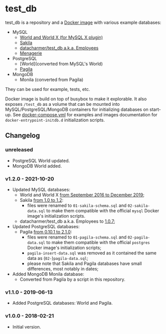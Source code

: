 # test_db

test_db is a repository and a [Docker image](https://hub.docker.com/r/aleksi/test_db/) with various example databases:

* MySQL
  * [World and World X (for MySQL X plugin)](https://dev.mysql.com/doc/world-setup/en/)
  * [Sakila](https://dev.mysql.com/doc/sakila/en/)
  * [datacharmer/test_db a.k.a. Employees](https://github.com/datacharmer/test_db)
  * [Menagerie](https://dev.mysql.com/doc/index-other.html)
* PostgreSQL
  * [World](converted from MySQL's World)
  * [Pagila](https://github.com/devrimgunduz/pagila)
* MongoDB
  * Monila (converted from Pagila)

They can be used for example, tests, etc.

Docker image is build on top of busybox to make it explorable.
It also exposes `/test_db` as a volume that can be mounted into MySQL/PostgreSQL/MongoDB containers
for initializing databases on start-up. See [docker-compose.yml](docker-compose.yml) for examples and
images documentation for `docker-entrypoint-initdb.d` initialization scripts.


## Changelog

### unreleased

* PostgreSQL World updated.
* MongoDB World added.

### v1.2.0 - 2021-10-20

* Updated MySQL databases:
  * World and World X [from September 2016 to December 2019](https://dev.mysql.com/doc/world-setup/en/world-setup-history.html);
  * Sakila [from 1.0 to 1.2](https://dev.mysql.com/doc/sakila/en/sakila-news.html):
    * files were renamed to `01-sakila-schema.sql` and `02-sakila-data.sql` to make them
      compatible with the official `mysql` Docker image's initialization scripts.
  * datacharmer/test_db a.k.a. Employees to [1.0.7](https://github.com/datacharmer/test_db/blob/master/Changelog);
* Updated PostgreSQL databases:
  * Pagila [from 0.10.1 to 2.1.0](https://github.com/devrimgunduz/pagila#version-history):
    * files were renamed to `01-pagila-schema.sql` and `02-pagila-data.sql` to make them
      compatible with the official `postgres` Docker image's initialization scripts;
    * `pagila-insert-data.sql` was removed as it contained the same data as (`02-`)`pagila-data.sql`;
    * please note that Sakila and Pagila databases have small differences, most notably in dates;
* Added MongoDB Monila database:
  * Converted from Pagila by a script in this repository.

### v1.1.0 - 2019-06-13

* Added PostgreSQL databases: World and Pagila.

### v1.0.0 - 2018-02-21

* Initial version.
